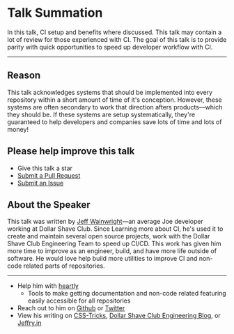 # Talk Summation

In this talk, CI setup and benefits where discussed. This talk may contain a lot of review for those experienced with CI. The goal of this talk is to provide parity with quick opportunities to speed up developer workflow with CI.

----

## Reason

This talk acknowledges systems that should be implemented into every repository within a short amount of time of it's conception. However, these systems are often secondary to work that direction afters products—which they should be. If these systems are setup systematically, they're guaranteed to help developers and companies save lots of time and lots of money!

## Please help improve this talk

- Give this talk a star
- [Submit a Pull Request](https://github.com/yowainwright/developer-ci-benefits/pulls)
- [Submit an Issue](https://github.com/yowainwright/developer-ci-benefits/issues)

## About the Speaker

This talk was written by [Jeff Wainwright](https://github.com/yowainwright)—an average Joe developer working at Dollar Shave Club. Since Learning more about CI, he's used it to create and maintain several open source projects, work with the Dollar Shave Club Engineering Team to speed up CI/CD. This work has given him more time to improve as an engineer, build, and have more life outside of software. He would love help build more utilities to improve CI and non-code related parts of repositories.

----

- Help him with [heartly](https://github.com/heartly)
  - Tools to make getting documentation and non-code related featuring easily accessible for all repositories
- Reach out to him on [Github](https://github.com/yowainwright) or [Twitter](https://twitter.com/yowainwright)
- View his writing on [CSS-Tricks](https://css-tricks.com/author/yowainwright/), [Dollar Shave Club Engineering Blog](https://engineering.dollarshaveclub.com), or [Jeffry.in](https://jeffry.in)
